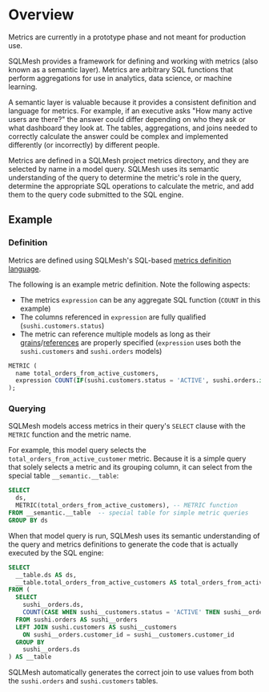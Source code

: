# Overview

Metrics are currently in a prototype phase and not meant for production use.

SQLMesh provides a framework for defining and working with metrics (also known as a semantic layer). Metrics are arbitrary SQL functions that perform aggregations for use in analytics, data science, or machine learning.

A semantic layer is valuable because it provides a consistent definition and language for metrics. For example, if an executive asks "How many active users are there?" the answer could differ depending on who they ask or what dashboard they look at. The tables, aggregations, and joins needed to correctly calculate the answer could be complex and implemented differently (or incorrectly) by different people.

Metrics are defined in a SQLMesh project metrics directory, and they are selected by name in a model query. SQLMesh uses its semantic understanding of the query to determine the metric's role in the query, determine the appropriate SQL operations to calculate the metric, and add them to the query code submitted to the SQL engine.

## Example

### Definition

Metrics are defined using SQLMesh's SQL-based [metrics definition language](definition.md).

The following is an example metric definition. Note the following aspects:

- The metrics `expression` can be any aggregate SQL function (`COUNT` in this example)
- The columns referenced in `expression` are fully qualified (`sushi.customers.status`)
- The metric can reference multiple models as long as their [grains](../models/overview.md#grain)/[references](../models/overview.md#references) are properly specified (`expression` uses both the `sushi.customers` and `sushi.orders` models)

```sql linenums="1"
METRIC (
  name total_orders_from_active_customers,
  expression COUNT(IF(sushi.customers.status = 'ACTIVE', sushi.orders.id, NULL))
);
```

### Querying

SQLMesh models access metrics in their query's `SELECT` clause with the `METRIC` function and the metric name.

For example, this model query selects the `total_orders_from_active_customer` metric. Because it is a simple query that solely selects a metric and its grouping column, it can select from the special table `__semantic.__table`:

```sql linenums="1"
SELECT
  ds,
  METRIC(total_orders_from_active_customers), -- METRIC function
FROM __semantic.__table  -- special table for simple metric queries
GROUP BY ds
```

When that model query is run, SQLMesh uses its semantic understanding of the query and metrics definitions to generate the code that is actually executed by the SQL engine:

``` sql linenums="1"
SELECT
  __table.ds AS ds,
  __table.total_orders_from_active_customers AS total_orders_from_active_customers
FROM (
  SELECT
    sushi__orders.ds,
    COUNT(CASE WHEN sushi__customers.status = 'ACTIVE' THEN sushi__orders.id ELSE NULL END) AS total_orders_from_active_customers
  FROM sushi.orders AS sushi__orders
  LEFT JOIN sushi.customers AS sushi__customers
    ON sushi__orders.customer_id = sushi__customers.customer_id
  GROUP BY
    sushi__orders.ds
) AS __table
```

SQLMesh automatically generates the correct join to use values from both the `sushi.orders` and `sushi.customers` tables.
